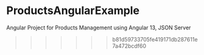 # ProductsAngularExample
Angular Project for Products Management using Angular 13, JSON Server
>>>>>>> b81d59733705fe419171db287611e7a472bcdf60
